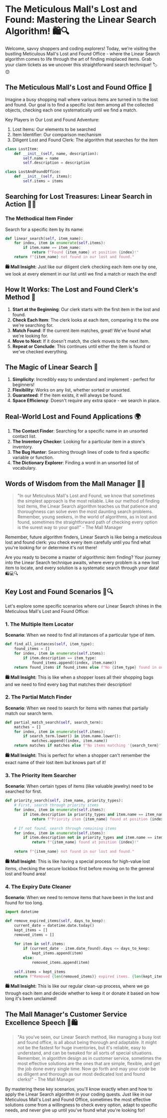 # The Meticulous Mall's Lost and Found: Mastering the Linear Search Algorithm! 🛍️🔍

Welcome, savvy shoppers and coding explorers! Today, we're visiting the bustling Meticulous Mall's Lost and Found Office - where the Linear Search algorithm comes to life through the art of finding misplaced items. Grab your claim tickets as we uncover this straightforward search technique! 🏷️😊

## The Meticulous Mall's Lost and Found Office 🏪

Imagine a busy shopping mall where various items are turned in to the lost and found. Our goal is to find a specific lost item among all the collected objects, checking each one systematically until we find a match.

Key Players in Our Lost and Found Adventure:

1. Lost Items: Our elements to be searched
2. Item Identifier: Our comparison mechanism
3. Diligent Lost and Found Clerk: The algorithm that searches for the item

```python
class LostItem:
    def __init__(self, name, description):
        self.name = name
        self.description = description

class LostAndFoundOffice:
    def __init__(self, items):
        self.items = items
```

## Searching for Lost Treasures: Linear Search in Action 🕵️‍♀️

### The Methodical Item Finder
Search for a specific item by its name:

```python
def linear_search(self, item_name):
    for index, item in enumerate(self.items):
        if item.name == item_name:
            return f"Found {item_name} at position {index}!"
    return f"{item_name} not found in our lost and found."
```

**🛍️ Mall Insight:** Just like our diligent clerk checking each item one by one, we look at every element in our list until we find a match or reach the end!

## How It Works: The Lost and Found Clerk's Method 👀

1. **Start at the Beginning**: Our clerk starts with the first item in the lost and found.
2. **Check Each Item**: The clerk looks at each item, comparing it to the one we're searching for.
3. **Match Found**: If the current item matches, great! We've found what we're looking for.
4. **Move to Next**: If it doesn't match, the clerk moves to the next item.
5. **Repeat or Conclude**: This continues until either the item is found or we've checked everything.

## The Magic of Linear Search 🌟

1. **Simplicity**: Incredibly easy to understand and implement - perfect for beginners!
2. **Flexibility**: Works on any list, whether sorted or unsorted.
3. **Guaranteed**: If the item exists, it will always be found.
4. **Space Efficiency**: Doesn't require any extra space - we search in place.

## Real-World Lost and Found Applications 🌍

1. **The Contact Finder**: Searching for a specific name in an unsorted contact list.
2. **The Inventory Checker**: Looking for a particular item in a store's inventory.
3. **The Bug Hunter**: Searching through lines of code to find a specific variable or function.
4. **The Dictionary Explorer**: Finding a word in an unsorted list of vocabulary.

## Words of Wisdom from the Mall Manager 🧠🛒

> "In our Meticulous Mall's Lost and Found, we know that sometimes the simplest approach is the most reliable. Like our method of finding lost items, the Linear Search algorithm teaches us that patience and thoroughness can solve even the most daunting search problems. Remember, young seekers, in the world of algorithms, as in lost and found, sometimes the straightforward path of checking every option is the surest way to your goal!" - The Mall Manager

Remember, future algorithm finders, Linear Search is like being a meticulous lost and found clerk: you check every item carefully until you find what you're looking for or determine it's not there!

Are you ready to become a master of algorithmic item finding? Your journey into the Linear Search technique awaits, where every problem is a new lost item to locate, and every solution is a systematic search through your data! 🛍️💻🔍

## Key Lost and Found Scenarios 🧳🔍

Let's explore some specific scenarios where our Linear Search shines in the Meticulous Mall's Lost and Found Office:

### 1. The Multiple Item Locator
**Scenario**: When we need to find all instances of a particular type of item.

```python
def find_all_instances(self, item_type):
    found_items = []
    for index, item in enumerate(self.items):
        if item.description == item_type:
            found_items.append((index, item.name))
    return found_items if found_items else f"No {item_type} found in our lost and found."
```

**🛍️ Mall Insight:** This is like when a shopper loses all their shopping bags and we need to find every bag that matches their description!

### 2. The Partial Match Finder
**Scenario**: When we need to search for items with names that partially match our search term.

```python
def partial_match_search(self, search_term):
    matches = []
    for index, item in enumerate(self.items):
        if search_term.lower() in item.name.lower():
            matches.append((index, item.name))
    return matches if matches else f"No items matching '{search_term}' found."
```

**🛍️ Mall Insight:** This is perfect for when a shopper can't remember the exact name of their lost item but knows part of it!

### 3. The Priority Item Searcher
**Scenario**: When certain types of items (like valuable jewelry) need to be searched for first.

```python
def priority_search(self, item_name, priority_types):
    # First, search through priority items
    for index, item in enumerate(self.items):
        if item.description in priority_types and item.name == item_name:
            return f"Priority item {item_name} found at position {index}!"
    
    # If not found, search through remaining items
    for index, item in enumerate(self.items):
        if item.description not in priority_types and item.name == item_name:
            return f"{item_name} found at position {index}!"
    
    return f"{item_name} not found in our lost and found."
```

**🛍️ Mall Insight:** This is like having a special process for high-value lost items, checking the secure lockbox first before moving on to the general lost and found area!

### 4. The Expiry Date Cleaner
**Scenario**: When we need to remove items that have been in the lost and found for too long.

```python
import datetime

def remove_expired_items(self, days_to_keep):
    current_date = datetime.date.today()
    kept_items = []
    removed_items = []
    
    for item in self.items:
        if (current_date - item.date_found).days <= days_to_keep:
            kept_items.append(item)
        else:
            removed_items.append(item)
    
    self.items = kept_items
    return f"Removed {len(removed_items)} expired items. {len(kept_items)} items remaining."
```

**🛍️ Mall Insight:** This is like our regular clean-up process, where we go through each item and decide whether to keep it or donate it based on how long it's been unclaimed!

## The Mall Manager's Customer Service Excellence Speech 🧠🛍️

> "As you've seen, our Linear Search method, like managing a busy lost and found office, is all about being thorough and adaptable. It might not be the fastest for huge inventories, but it's reliable, easy to understand, and can be tweaked for all sorts of special situations. Remember, in algorithm design as in customer service, sometimes the most effective solutions are the ones that are simple, flexible, and get the job done every single time. Now go forth and may your code be as diligent and thorough as our most dedicated lost and found clerks!" - The Mall Manager

By mastering these key scenarios, you'll know exactly when and how to apply the Linear Search algorithm in your coding quests. Just like in our Meticulous Mall's Lost and Found Office, sometimes the most effective solutions come from a willingness to check every option, adapt to specific needs, and never give up until you've found what you're looking for!